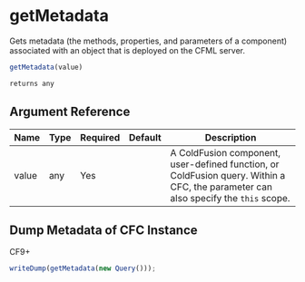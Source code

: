 # getMetadata

Gets metadata (the methods, properties, and parameters of a component) associated with an object that is deployed on the CFML server.

```javascript
getMetadata(value)
```

```javascript
returns any
```

## Argument Reference

| Name | Type | Required | Default | Description |
| --- | --- | --- | --- | --- |
| value | any | Yes |  | A ColdFusion component, user-defined function, or ColdFusion query. Within a CFC, the parameter can also specify the `this` scope. |

## Dump Metadata of CFC Instance

CF9+

```javascript
writeDump(getMetadata(new Query()));
```
